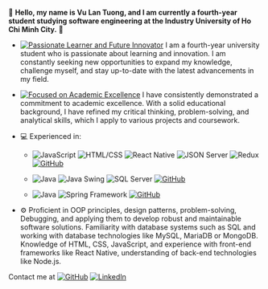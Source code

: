
🌟 __Hello, my name is Vu Lan Tuong, and I am currently a fourth-year student studying software engineering at the Industry University of Ho Chi Minh City.__ 🌟

- [![Passionate Learner and Future Innovator](https://img.shields.io/badge/Passionate%20Learner%20and%20Future%20Innovator-%E2%9C%A8-blueviolet?style=flat-square)](#passionate-learner-and-future-innovator) I am a fourth-year university student who is passionate about learning and innovation. I am constantly seeking new opportunities to expand my knowledge, challenge myself, and stay up-to-date with the latest advancements in my field.

- [![Focused on Academic Excellence](https://img.shields.io/badge/Focused%20on%20Academic%20Excellence-%E2%AD%90-brightgreen?style=flat-square)](#focused-on-academic-excellence) I have consistently demonstrated a commitment to academic excellence. With a solid educational background, I have refined my critical thinking, problem-solving, and analytical skills, which I apply to various projects and coursework.

- 💻 Experienced in:
  - ![JavaScript](https://img.shields.io/badge/JavaScript-F7DF1E?style=flat-square&logo=javascript&logoColor=black) ![HTML/CSS](https://img.shields.io/badge/HTML/CSS-239120?style=flat-square&logo=html5&logoColor=white) ![React Native](https://img.shields.io/badge/React_Native-61DAFB?style=flat-square&logo=react&logoColor=black) ![JSON Server](https://img.shields.io/badge/JsonServer-222222?logo=Json&logoColor=white) ![Redux](https://img.shields.io/badge/Redux-222222?logo=redux&logoColor=white) [![GitHub](https://img.shields.io/badge/GitHub-HasakiReactNativeApp-blue?style=flat-square&logo=github)](https://github.com/VuLanTuong/HasakiApp_ReactNative)
    
  - ![Java](https://img.shields.io/badge/Java-007396?style=flat-square&logo=java&logoColor=white) ![Java Swing](https://img.shields.io/badge/Java_Swing-007396?style=flat-square&logo=java&logoColor=white) ![SQL Server](https://img.shields.io/badge/SQL_Server-CC2927?style=flat-square&logo=microsoft-sql-server&logoColor=white) [![GitHub](https://img.shields.io/badge/GitHub-SalaryManagementSystem-blue?style=flat-square&logo=github)](https://github.com/VuLanTuong/QuanLyLuongSanPham_PTUD)

  - ![Java](https://img.shields.io/badge/Java-007396?style=flat-square&logo=java&logoColor=white) ![Spring Framework](https://img.shields.io/badge/Spring_Framework-6DB33F?style=flat-square&logo=spring&logoColor=white) [![GitHub](https://img.shields.io/badge/GitHub-WWW-blue?style=flat-square&logo=github)](https://github.com/VuLanTuong/Lab-WWW)
 
- ⚙️ Proficient in OOP principles, design patterns, problem-solving, Debugging, and applying them to develop robust and maintainable software solutions.
Familiarity with database systems such as SQL and working with database technologies like MySQL, MariaDB or MongoDB.  Knowledge of HTML, CSS, JavaScript, and experience with front-end frameworks like React Native, understanding of back-end technologies like Node.js.
  

Contact me at 
[![GitHub](https://img.shields.io/badge/GitHub-VuLanTuong-blue?style=flat-square&logo=github)](https://github.com/VuLanTuong)
[![LinkedIn](https://img.shields.io/badge/LinkedIn-VuLanTuong-blue?style=flat-square&logo=linkedin)](https://www.linkedin.com/in/lan-t%C6%B0%E1%BB%9Dng-v%C5%A9-b775b9233/)

